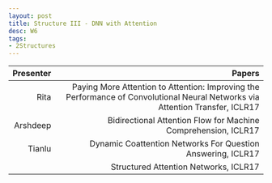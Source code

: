 ```yaml
---
layout: post
title: Structure III - DNN with Attention
desc: W6
tags:
- 2Structures
---
```





| Presenter | Papers |
| -----: | ----------: |
| Rita | Paying More Attention to Attention: Improving the Performance of Convolutional Neural Networks via Attention Transfer, ICLR17 |
| Arshdeep | Bidirectional Attention Flow for Machine Comprehension, ICLR17 |
| Tianlu  | Dynamic Coattention Networks For Question Answering, ICLR17 |
|  | Structured Attention Networks, ICLR17 |

